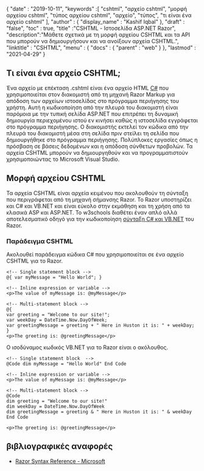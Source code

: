 {
  "date" : "2019-10-11",
  "keywords" :[ "cshtml", "αρχείο cshtml", "μορφή αρχείου cshtml", "τύπος αρχείου cshtml", "αρχείο", "τύπος", "τι είναι ένα αρχείο cshtml" ],
  "author" : {
    "display_name" : "Kashif Iqbal"
},
  "draft" : "false",
  "toc" : true,
  "title" :"CSHTML - Ιστοσελίδα ASP.NET Razor",
  "description":"Μάθετε σχετικά με τη μορφή αρχείου CSHTML και τα API που μπορούν να δημιουργήσουν και να ανοίξουν αρχεία CSHTML.",
  "linktitle" : "CSHTML",
  "menu" : {
    "docs" : {
      "parent" : "web"
}
},
  "lastmod" : "2021-04-29"
}

## Τι είναι ένα αρχείο CSHTML;

Ένα αρχείο με επέκταση .cshtml είναι ένα αρχείο HTML [C#](/el/programming/cs/) που χρησιμοποιείται στον διακομιστή από τη μηχανή Razor Markup για απόδοση των αρχείων ιστοσελίδας στο πρόγραμμα περιήγησης του χρήστη. Αυτή η κωδικοποίηση από την πλευρά του διακομιστή είναι παρόμοια με την τυπική σελίδα ASP.NET που επιτρέπει τη δυναμική δημιουργία περιεχομένου ιστού εν κινήσει καθώς η ιστοσελίδα εγγράφεται στο πρόγραμμα περιήγησης. Ο διακομιστής εκτελεί τον κώδικα από την πλευρά του διακομιστή μέσα στη σελίδα πριν στείλει τη σελίδα που δημιουργήθηκε στο πρόγραμμα περιήγησης. Πολύπλοκες εργασίες όπως η πρόσβαση σε βάσεις δεδομένων και η απόδοση σύνθετων προβολών. Τα αρχεία CSHTML μπορούν να δημιουργηθούν και να προγραμματιστούν χρησιμοποιώντας το Microsoft Visual Studio.

## Μορφή αρχείου CSHTML

Τα αρχεία CSHTML είναι αρχεία κειμένου που ακολουθούν τη σύνταξη που περιγράφεται από τη μηχανή σήμανσης Razor. Το Razor υποστηρίζει και C# και VB.NET και είναι εύκολο στην εκμάθηση και τη χρήση από τα κλασικά ASP και ASP.NET. Το w3schools διαθέτει έναν απλό αλλά αποτελεσματικό οδηγό για την κωδικοποίηση [σύνταξη C# και VB.NET](https://www.w3schools.com/asp/razor_syntax.asp) του Razor.

### Παράδειγμα CSHTML

Ακολουθεί παράδειγμα κώδικα C# που χρησιμοποιείται σε ένα αρχείο CSHTML για το Razor.

```
<!-- Single statement block -->
@{ var myMessage = "Hello World"; }

<!-- Inline expression or variable -->
<p>The value of myMessage is: @myMessage</p>

<!-- Multi-statement block -->
@{
var greeting = "Welcome to our site!";
var weekDay = DateTime.Now.DayOfWeek;
var greetingMessage = greeting + " Here in Huston it is: " + weekDay;
}
<p>The greeting is: @greetingMessage</p>
```

Ο ισοδύναμος κωδικός VB.NET για το Razor είναι ο ακόλουθος.

```
<!-- Single statement block  -->
@Code dim myMessage = "Hello World" End Code

<!-- Inline expression or variable -->
<p>The value of myMessage is: @myMessage</p>

<!-- Multi-statement block -->
@Code
dim greeting = "Welcome to our site!"
dim weekDay = DateTime.Now.DayOfWeek
dim greetingMessage = greeting & " Here in Huston it is: " & weekDay
End Code

<p>The greeting is: @greetingMessage</p>
```

## βιβλιογραφικές αναφορές

* [Razor Syntax Reference - Microsoft](https://learn.microsoft.com/en-us/aspnet/core/mvc/views/razor?view=aspnetcore-5.0)

